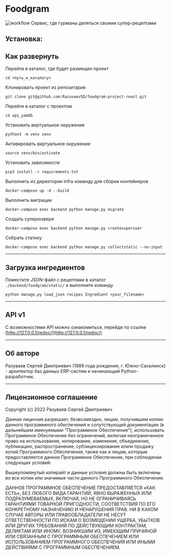 # Foodgram
![workflow](https://github.com/RazuvaevSD/foodgram-project-react/actions/workflows/workflow.yml/badge.svg)
Сервис, где гурманы деляться своими супер-рецептами

## Установка:
## Как развернуть

Перейти в каталог, где будет размещен проект
```shell
cd <путь_к_каталогу>
```
Клонировать проект из репозитария
```shell
git clone git@github.com:RazuvaevSD/foodgram-project-react.git
```
Перейти в каталог с проектом
```shell
cd api_yamdb
```
Установить виртуальное окружение
```shell
python3 -m venv venv
```
Активировать виртуальное окружение
```shell
source venv/bin/activate
```
Установить зависимости
```shell
pip3 install -r requirements.txt
```
Выполнить из директории infra команду для сборки контейнеров
``` shell
docker-compose up -d --build
```
Выполнить миграции
``` shell
docker-compose exec backend python manage.py migrate
```
Создать суперюзверя
``` shell
docker-compose exec backend python manage.py createsuperuser
```
Собрать статику
``` shell
docker-compose exec backend python manage.py collectstatic --no-input
```

***
## Загрузка ингредиентов
Поместите JSON-файл с рецептами в каталог `./backend/foodgram/static/`
и выполните команду 
```shell
python manage.py load_json recipes Ingredient <your_filename>
```

***
## API v1
С возможностями API можно ознакомиться, перейдя по ссылке 
[http://127.0.0.1/redoc/](http://127.0.0.1/redoc/)

***
## Об авторе

Разуваев Сергей Дмитриевич (1989 года рождения, г. Южно-Сахалинск) -
архитектор баз данных ERP-систем и начинающий Python-разработчик.

***
## Лицензионное соглашение

Copyright (c) 2022  Разуваев Сергей Дмитриевич

Данная лицензия разрешает, безвозмездно, лицам, получившим копию
данного программного обеспечения и сопутствующей документации
(в дальнейшем именуемыми "Программное Обеспечение"), использовать
Программное Обеспечение без ограничений, включая неограниченное 
право на использование, копирование, изменение, объединение, публикацию,
распространение, сублицензирование и/или продажу копий Программного
Обеспечения, также как и лицам, которым предоставляется данное
Программное Обеспечение, при соблюдении следующих условий:

Вышеупомянутый копирайт и данные условия должны быть включены во все
копии или значимые части данного Программного Обеспечения.

ДАННОЕ ПРОГРАММНОЕ ОБЕСПЕЧЕНИЕ ПРЕДОСТАВЛЯЕТСЯ «КАК ЕСТЬ», БЕЗ ЛЮБОГО
ВИДА ГАРАНТИЙ, ЯВНО ВЫРАЖЕННЫХ ИЛИ ПОДРАЗУМЕВАЕМЫХ, ВКЛЮЧАЯ, НО НЕ 
ОГРАНИЧИВАЯСЬ ГАРАНТИЯМИ ТОВАРНОЙ ПРИГОДНОСТИ, СООТВЕТСТВИЯ ПО ЕГО
КОНКРЕТНОМУ НАЗНАЧЕНИЮ И НЕНАРУШЕНИЯ ПРАВ. НИ В КАКОМ СЛУЧАЕ АВТОРЫ
ИЛИ ПРАВООБЛАДАТЕЛИ НЕ НЕСУТ ОТВЕТСТВЕННОСТИ ПО ИСКАМ О ВОЗМЕЩЕНИИ
УЩЕРБА, УБЫТКОВ ИЛИ ДРУГИХ ТРЕБОВАНИЙ ПО ДЕЙСТВУЮЩИМ КОНТРАКТАМ,
ДЕЛИКТАМ ИЛИ ИНОМУ, ВОЗНИКШИМ ИЗ, ИМЕЮЩИМ ПРИЧИНОЙ ИЛИ СВЯЗАННЫМ С
ПРОГРАММНЫМ ОБЕСПЕЧЕНИЕМ ИЛИ ИСПОЛЬЗОВАНИЕМ ПРОГРАММНОГО ОБЕСПЕЧЕНИЯ
ИЛИ ИНЫМИ ДЕЙСТВИЯМИ С ПРОГРАММНЫМ ОБЕСПЕЧЕНИЕМ.